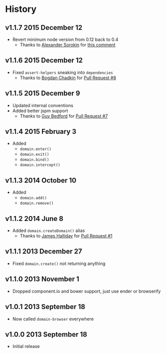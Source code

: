 # History

## v1.1.7 2015 December 12
- Revert minimum node version from 0.12 back to 0.4
	- Thanks to [Alexander Sorokin](https://github.com/syrnick) for [this comment](https://github.com/bevry/domain-browser/commit/c66ee3445e87955e70d0d60d4515f2d26a81b9c4#commitcomment-14938325)

## v1.1.6 2015 December 12
- Fixed `assert-helpers` sneaking into `dependencies`
	- Thanks to [Bogdan Chadkin](https://github.com/TrySound) for [Pull Request #8](https://github.com/bevry/domain-browser/pull/8)

## v1.1.5 2015 December 9
- Updated internal conventions
- Added better jspm support
	- Thanks to [Guy Bedford](https://github.com/guybedford) for [Pull Request #7](https://github.com/bevry/domain-browser/pull/7)

## v1.1.4 2015 February 3
- Added
	- `domain.enter()`
	- `domain.exit()`
	- `domain.bind()`
	- `domain.intercept()`

## v1.1.3 2014 October 10
- Added
	- `domain.add()`
	- `domain.remove()`

## v1.1.2 2014 June 8
- Added `domain.createDomain()` alias
	- Thanks to [James Halliday](https://github.com/substack) for [Pull Request #1](https://github.com/bevry/domain-browser/pull/1)

## v1.1.1 2013 December 27
- Fixed `domain.create()` not returning anything

## v1.1.0 2013 November 1
- Dropped component.io and bower support, just use ender or browserify

## v1.0.1 2013 September 18
- Now called `domain-browser` everywhere

## v1.0.0 2013 September 18
- Initial release
